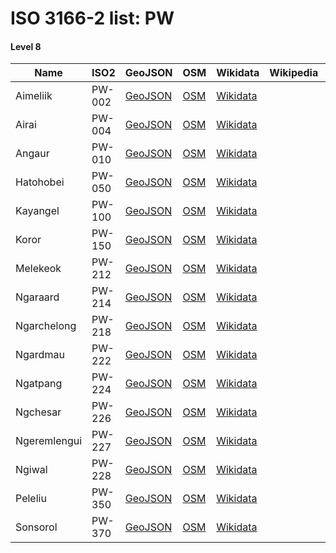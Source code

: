 # ISO 3166-2 list: PW


#### Level 8
Name | ISO2 | GeoJSON | OSM | Wikidata | Wikipedia | population 
--- | --- | --- | --- | --- | --- | --: 
Aimeliik | PW-002 | [GeoJSON](../../geojson/high/iso2/PW/PW-002.geojson) | [OSM](https://www.openstreetmap.org/relation/3825286) | [Wikidata](https://www.wikidata.org/wiki/Q405589) |  | 
Airai | PW-004 | [GeoJSON](../../geojson/high/iso2/PW/PW-004.geojson) | [OSM](https://www.openstreetmap.org/relation/3825287) | [Wikidata](https://www.wikidata.org/wiki/Q407967) |  | 
Angaur | PW-010 | [GeoJSON](../../geojson/high/iso2/PW/PW-010.geojson) | [OSM](https://www.openstreetmap.org/relation/3825288) | [Wikidata](https://www.wikidata.org/wiki/Q530813) |  | 120
Hatohobei | PW-050 | [GeoJSON](../../geojson/high/iso2/PW/PW-050.geojson) | [OSM](https://www.openstreetmap.org/relation/3825289) | [Wikidata](https://www.wikidata.org/wiki/Q3516752) |  | 40
Kayangel | PW-100 | [GeoJSON](../../geojson/high/iso2/PW/PW-100.geojson) | [OSM](https://www.openstreetmap.org/relation/3825302) | [Wikidata](https://www.wikidata.org/wiki/Q871222) |  | 
Koror | PW-150 | [GeoJSON](../../geojson/high/iso2/PW/PW-150.geojson) | [OSM](https://www.openstreetmap.org/relation/3825290) | [Wikidata](https://www.wikidata.org/wiki/Q189426) |  | 
Melekeok | PW-212 | [GeoJSON](../../geojson/high/iso2/PW/PW-212.geojson) | [OSM](https://www.openstreetmap.org/relation/3825291) | [Wikidata](https://www.wikidata.org/wiki/Q12898552) |  | 391
Ngaraard | PW-214 | [GeoJSON](../../geojson/high/iso2/PW/PW-214.geojson) | [OSM](https://www.openstreetmap.org/relation/3825292) | [Wikidata](https://www.wikidata.org/wiki/Q1154127) |  | 
Ngarchelong | PW-218 | [GeoJSON](../../geojson/high/iso2/PW/PW-218.geojson) | [OSM](https://www.openstreetmap.org/relation/3825293) | [Wikidata](https://www.wikidata.org/wiki/Q1070185) |  | 
Ngardmau | PW-222 | [GeoJSON](../../geojson/high/iso2/PW/PW-222.geojson) | [OSM](https://www.openstreetmap.org/relation/3825294) | [Wikidata](https://www.wikidata.org/wiki/Q1144496) |  | 
Ngatpang | PW-224 | [GeoJSON](../../geojson/high/iso2/PW/PW-224.geojson) | [OSM](https://www.openstreetmap.org/relation/3825296) | [Wikidata](https://www.wikidata.org/wiki/Q430385) |  | 
Ngchesar | PW-226 | [GeoJSON](../../geojson/high/iso2/PW/PW-226.geojson) | [OSM](https://www.openstreetmap.org/relation/3825297) | [Wikidata](https://www.wikidata.org/wiki/Q1070180) |  | 
Ngeremlengui | PW-227 | [GeoJSON](../../geojson/high/iso2/PW/PW-227.geojson) | [OSM](https://www.openstreetmap.org/relation/3825295) | [Wikidata](https://www.wikidata.org/wiki/Q975076) |  | 
Ngiwal | PW-228 | [GeoJSON](../../geojson/high/iso2/PW/PW-228.geojson) | [OSM](https://www.openstreetmap.org/relation/3825298) | [Wikidata](https://www.wikidata.org/wiki/Q1154101) |  | 
Peleliu | PW-350 | [GeoJSON](../../geojson/high/iso2/PW/PW-350.geojson) | [OSM](https://www.openstreetmap.org/relation/3825299) | [Wikidata](https://www.wikidata.org/wiki/Q497981) |  | 
Sonsorol | PW-370 | [GeoJSON](../../geojson/high/iso2/PW/PW-370.geojson) | [OSM](https://www.openstreetmap.org/relation/3825300) | [Wikidata](https://www.wikidata.org/wiki/Q866699) |  | 
